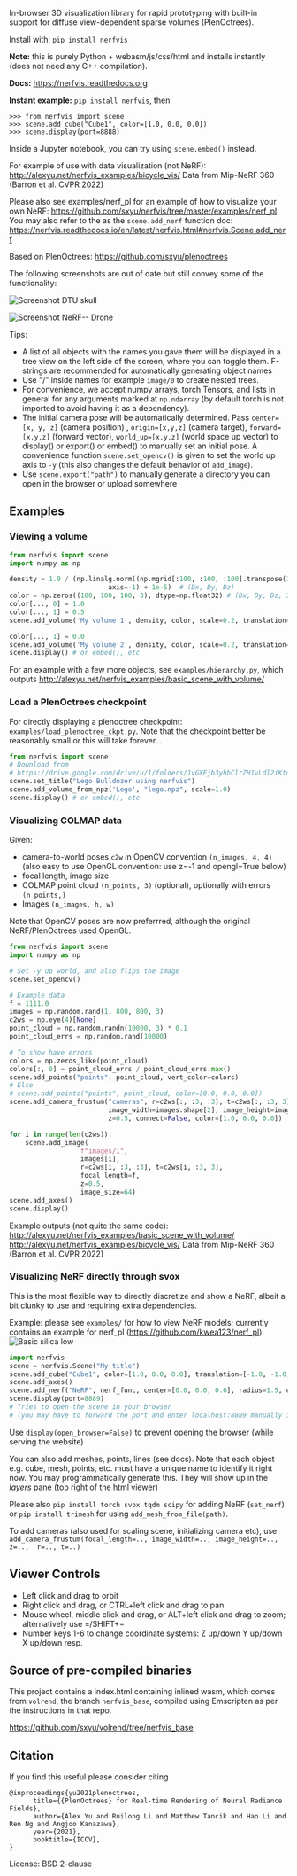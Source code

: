 In-browser 3D visualization library for rapid prototyping with built-in support for
diffuse view-dependent sparse volumes (PlenOctrees).

Install with:
`pip install nerfvis`

**Note:** this is purely Python + webasm/js/css/html and installs instantly (does not need any C++ compilation).

**Docs:** https://nerfvis.readthedocs.org

**Instant example:** `pip install nerfvis`, then
```
>>> from nerfvis import scene
>>> scene.add_cube("Cube1", color=[1.0, 0.0, 0.0])
>>> scene.display(port=8888)
```

Inside a Jupyter notebook, you can try using `scene.embed()` instead.


For example of use with data visualization (not NeRF):
http://alexyu.net/nerfvis_examples/bicycle_vis/
Data from Mip-NeRF 360 (Barron et al. CVPR 2022)


Please also see examples/nerf_pl for an example of how to visualize your own NeRF:
<https://github.com/sxyu/nerfvis/tree/master/examples/nerf_pl>.
You may also refer to the as the `scene.add_nerf` function doc: https://nerfvis.readthedocs.io/en/latest/nerfvis.html#nerfvis.Scene.add_nerf

Based on PlenOctrees: https://github.com/sxyu/plenoctrees

The following screenshots are out of date but still convey some of the functionality:

![Screenshot DTU skull](https://raw.githubusercontent.com/sxyu/nerfvis/master/img/skull.gif)

![Screenshot NeRF-- Drone](https://raw.githubusercontent.com/sxyu/nerfvis/master/img/youtube_drone.gif)


Tips:

- A list of all objects with the names you gave them will be displayed in a tree view on the left side of the screen, where you can toggle them. F-strings are recommended for automatically generating object names
- Use "/" inside names for example `image/0` to create nested trees.
- For convenience, we accept numpy arrays, torch Tensors, and lists in general for any arguments marked at `np.ndarray`  (by default torch is not imported to avoid having it as a dependency). 
- The initial camera pose will be automatically determined. Pass `center=[x, y, z]` (camera position) ,
    `origin=[x,y,z]` (camera target), `forward=[x,y,z]` (forward vector), `world_up=[x,y,z]` (world space up vector) to display() or export() or embed() to manually set an initial pose. 
    A convenience function `scene.set_opencv()` is given to set the world up axis to `-y` (this also changes the default behavior of `add_image`).
- Use `scene.export("path")` to manually generate a directory you can open in the browser or upload somewhere


## Examples

### Viewing a volume

```python
from nerfvis import scene
import numpy as np

density = 1.0 / (np.linalg.norm((np.mgrid[:100, :100, :100].transpose(1, 2, 3, 0) - 45.5) / 50,
                         axis=-1) + 1e-5)  # (Dx, Dy, Dz)
color = np.zeros((100, 100, 100, 3), dtype=np.float32) # (Dx, Dy, Dz, 3)
color[..., 0] = 1.0
color[..., 1] = 0.5
scene.add_volume('My volume 1', density, color, scale=0.2, translation=[-1, 0, 0])

color[..., 1] = 0.0
scene.add_volume('My volume 2', density, color, scale=0.2, translation=[1, 0, 0])
scene.display() # or embed(), etc
```

For an example with a few more objects, see `examples/hierarchy.py`, which outputs
http://alexyu.net/nerfvis_examples/basic_scene_with_volume/

### Load a PlenOctrees checkpoint

For directly displaying a plenoctree checkpoint: `examples/load_plenoctree_ckpt.py`.
Note that the checkpoint better be reasonably small or this will take forever...

```python
from nerfvis import scene
# Download from
# https://drive.google.com/drive/u/1/folders/1vGXEjb3yhbClrZH1vLdl2iKtowfinWOg
scene.set_title("Lego Bulldozer using nerfvis")
scene.add_volume_from_npz('Lego', "lego.npz", scale=1.0)
scene.display() # or embed(), etc
```

### Visualizing COLMAP data

Given:
- camera-to-world poses `c2w` in OpenCV convention `(n_images, 4, 4)`
  (also easy to use OpenGL convention: use z=-1 and opengl=True below)
- focal length, image size
- COLMAP point cloud `(n_points, 3)` (optional), optionally with errors `(n_points,)`
- Images `(n_images, h, w)`

Note that OpenCV poses are now preferrred,
although the original NeRF/PlenOctrees used OpenGL.

```python
from nerfvis import scene
import numpy as np

# Set -y up world, and also flips the image
scene.set_opencv() 

# Example data
f = 1111.0
images = np.random.rand(1, 800, 800, 3)
c2ws = np.eye(4)[None]
point_cloud = np.random.randn(10000, 3) * 0.1
point_cloud_errs = np.random.rand(10000)

# To show have errors
colors = np.zeros_like(point_cloud)
colors[:, 0] = point_cloud_errs / point_cloud_errs.max()
scene.add_points("points", point_cloud, vert_color=colors)
# Else
# scene.add_points("points", point_cloud, color=[0.0, 0.0, 0.0])
scene.add_camera_frustum("cameras", r=c2ws[:, :3, :3], t=c2ws[:, :3, 3], focal_length=f,
                         image_width=images.shape[2], image_height=images.shape[1],
                         z=0.5, connect=False, color=[1.0, 0.0, 0.0])

for i in range(len(c2ws)):
    scene.add_image(
                  f"images/i",
                  images[i],
                  r=c2ws[i, :3, :3], t=c2ws[i, :3, 3],
                  focal_length=f,
                  z=0.5,
                  image_size=64)
scene.add_axes()
scene.display()
```

Example outputs (not quite the same code):
http://alexyu.net/nerfvis_examples/basic_scene_with_volume/
http://alexyu.net/nerfvis_examples/bicycle_vis/
Data from Mip-NeRF 360 (Barron et al. CVPR 2022)

### Visualizing NeRF directly through svox

This is the most flexible way to directly discretize and show a NeRF,
albeit a bit clunky to use and requiring extra dependencies.

Example: please see `examples/` for how to view NeRF models; currently contains an example for nerf_pl (https://github.com/kwea123/nerf_pl):
![Basic silica low ](https://raw.githubusercontent.com/sxyu/nerfvis/master/img/silica_low.gif)

```python
import nerfvis
scene = nerfvis.Scene("My title")
scene.add_cube("Cube1", color=[1.0, 0.0, 0.0], translation=[-1.0, -1.0, 0.0])
scene.add_axes()
scene.add_nerf("NeRF", nerf_func, center=[0.0, 0.0, 0.0], radius=1.5, use_dirs=True)
scene.display(port=8889)
# Tries to open the scene in your browser
# (you may have to forward the port and enter localhost:8889 manually if over ssh)
```

Use `display(open_browser=False)` to prevent opening the browser (while serving the website)

You can also add meshes, points, lines (see docs).
Note that each object e.g. cube, mesh, points, etc. must have a unique name to identify it
right now. You may programmatically generate this. They will show up in the *layers* pane
(top right of the html viewer)


Please also `pip install torch svox tqdm scipy` for adding NeRF (`set_nerf`)
or `pip install trimesh` for using `add_mesh_from_file(path)`.

To add cameras (also used for scaling scene, initializing camera etc), use 
`add_camera_frustum(focal_length=.., image_width=.., image_height=.., z=..,  r=.., t=..)`

## Viewer Controls

- Left click and drag to orbit
- Right click and drag, or CTRL+left click and drag to pan
- Mouse wheel, middle click and drag, or ALT+left click and drag to zoom; alternatively use =/SHIFT+=
- Number keys 1-6 to change coordinate systems: Z up/down Y up/down X up/down resp.


## Source of pre-compiled binaries

This project contains a index.html containing inlined wasm, which comes from  `volrend`, the branch `nerfvis_base`, compiled using Emscripten as per the instructions in that repo.

https://github.com/sxyu/volrend/tree/nerfvis_base

## Citation

If you find  this useful please consider citing
```
@inproceedings{yu2021plenoctrees,
      title={{PlenOctrees} for Real-time Rendering of Neural Radiance Fields},
      author={Alex Yu and Ruilong Li and Matthew Tancik and Hao Li and Ren Ng and Angjoo Kanazawa},
      year={2021},
      booktitle={ICCV},
}
```

License: BSD 2-clause
